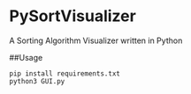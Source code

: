 # PySortVisualizer
A Sorting Algorithm Visualizer written in Python

##Usage
```
pip install requirements.txt
python3 GUI.py
```
